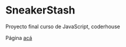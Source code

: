 # SneakerStash
Proyecto final curso de JavaScript, coderhouse

Página [acá](https://ron2452.github.io/SneakerStash/)
